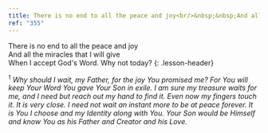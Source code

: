 ```yaml
---
title: There is no end to all the peace and joy<br/>&nbsp;&nbsp;And all the miracles that I will give<br/>&nbsp;&nbsp;When I accept God’s Word. Why not today?
ref: "355"
---
```


There is no end to all the peace and joy<br/>
And all the miracles that I will give<br/>
When I accept God's Word. Why not today?
{: .lesson-header}

<sup>1</sup> *Why should I wait, my Father, for the joy You promised me?
For You will keep Your Word You gave Your Son in exile. I am sure my
treasure waits for me, and I need but reach out my hand to find it. Even
now my fingers touch it. It is very close. I need not wait an instant
more to be at peace forever. It is You I choose and my Identity along
with You. Your Son would be Himself and know You as his Father and
Creator and his Love.*

